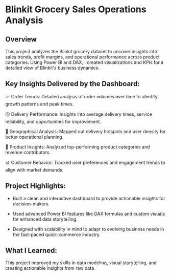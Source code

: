 # Blinkit Grocery Sales Operations Analysis
## Overview
This project analyzes the Blinkit grocery dataset to uncover insights into sales trends, profit margins, and operational performance across product categories. Using Power BI and DAX, I created visualizations and KPIs for a detailed view of Blinkit's business dynamics.

## Key Insights Delivered by the Dashboard:

📈 Order Trends: Detailed analysis of order volumes over time to identify growth patterns and peak times.

🕒 Delivery Performance: Insights into average delivery times, service reliability, and opportunities for improvement.

📍 Geographical Analysis: Mapped out delivery hotspots and user density for better operational planning.

🛒 Product Insights: Analyzed top-performing product categories and revenue contributors.

📊 Customer Behavior: Tracked user preferences and engagement trends to align with market demands.

## Project Highlights:

- Built a clean and interactive dashboard to provide actionable insights for decision-makers.

- Used advanced Power BI features like DAX formulas and custom visuals for enhanced data storytelling.

- Designed with scalability in mind to adapt to evolving business needs in the fast-paced quick-commerce industry.

## What I Learned:

This project improved my skills in data modeling, visual storytelling, and creating actionable insights from raw data.
